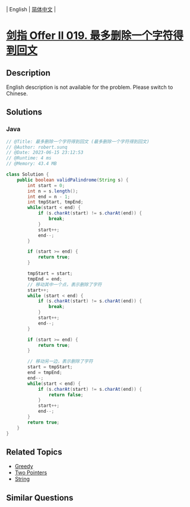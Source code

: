 
| English | [简体中文](README.md) |

# [剑指 Offer II 019. 最多删除一个字符得到回文](https://leetcode.cn//problems/RQku0D/)

## Description

<p>English description is not available for the problem. Please switch to Chinese.</p>


## Solutions


### Java

```Java
// @Title: 最多删除一个字符得到回文 (最多删除一个字符得到回文)
// @Author: robert.sunq
// @Date: 2023-06-15 23:12:53
// @Runtime: 4 ms
// @Memory: 43.4 MB

class Solution {
    public boolean validPalindrome(String s) {
        int start = 0;
        int n = s.length();
        int end = n - 1;
        int tmpStart, tmpEnd;
        while(start < end) {
            if (s.charAt(start) != s.charAt(end)) {
                break;
            }
            start++;
            end--;
        }

        if (start >= end) {
            return true;
        }

        tmpStart = start;
        tmpEnd = end;
        // 移动其中一个点，表示删除了字符
        start++;
        while (start < end) {
            if (s.charAt(start) != s.charAt(end)) {
                break;
            }
            start++;
            end--;
        }

        if (start >= end) {
            return true;
        }

        // 移动另一边，表示删除了字符
        start = tmpStart;
        end = tmpEnd;
        end--;
        while(start < end) {
            if (s.charAt(start) != s.charAt(end)) {
                return false;
            }
            start++;
            end--;
        }
        return true;
    }
}
```



## Related Topics

- [Greedy](https://leetcode.cn//tag/greedy)
- [Two Pointers](https://leetcode.cn//tag/two-pointers)
- [String](https://leetcode.cn//tag/string)

## Similar Questions


